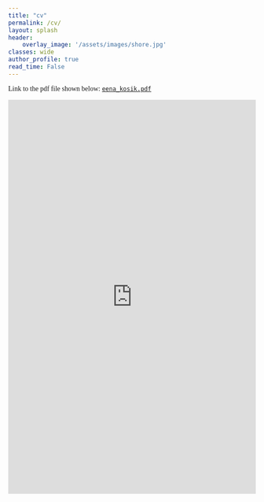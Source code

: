 ```yaml
---
title: "cv"
permalink: /cv/
layout: splash
header:
    overlay_image: '/assets/images/shore.jpg'
classes: wide
author_profile: true
read_time: False
---
```



<span style="font-family:Avenir"> Link to the pdf file shown below: [`eena_kosik.pdf`](https://drive.google.com/file/d/1XpA0uSvLOnsQzOGRoGXjnoNW3KIYvI5U/view?usp=sharing') </span>

<iframe src="https://drive.google.com/file/d/1XpA0uSvLOnsQzOGRoGXjnoNW3KIYvI5U/preview" width="100%" height="800em" style="border:none;"></iframe>

